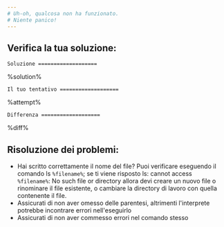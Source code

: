 ```yaml
---
# Uh-oh, qualcosa non ha funzionato.
# Niente panico!  
---
```


## Verifica la tua soluzione:

`Soluzione
===================`

%solution%

`Il tuo tentativo
===================`

%attempt%

`Differenza
===================`

%diff%

## Risoluzione dei problemi:
 * Hai scritto correttamente il nome del file? Puoi verificare eseguendo il comando ls `%filename%`; se ti viene risposto ls: cannot access `%filename%`: No such file or directory allora devi creare un nuovo file o rinominare il file esistente, o cambiare la directory di lavoro con quella contenente il file.
 * Assicurati di non aver omesso delle parentesi, altrimenti l'interprete potrebbe incontrare errori nell'eseguirlo
 * Assicurati di non aver commesso errori nel comando stesso

